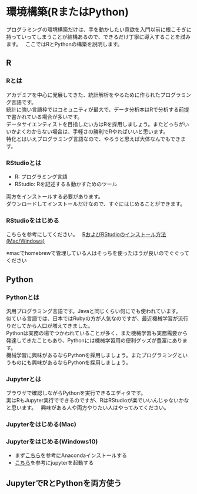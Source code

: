 # 環境構築(RまたはPython)
プログラミングの環境構築だけは、手を動かしたい意欲を入門以前に根こそぎに持っていってしまうことが結構あるので、できるだけ丁寧に導入することを試みます。  
ここではRとPythonの構築を説明します。

## R
### Rとは
アカデミアを中心に発展してきた、統計解析をやるために作られたプログラミング言語です。  
統計に強い言語枠ではコミュニティが最大で、データ分析本はRで分析する前提で書かれている場合が多いです。  
データサイエンティストを目指したい方はRを採用しましょう。またどっちがいいかよくわからない場合は、手軽さの勝利でRやればいいと思います。  
特化とはいえプログラミング言語なので、やろうと思えば大体なんでもできます。

### RStudioとは
- R: プログラミング言語
- RStudio: Rを記述する＆動かすためのツール

両方をインストールする必要があります。  
ダウンロードしてインストールだけなので、すぐにはじめることができます。

### RStudioをはじめる
こちらを参考にしてください。  
[RおよびRStudioのインストール方法(Mac/Windows)](http://qiita.com/daifuku_mochi2/items/ad0b398e6affd0688c97)

※macでhomebrewで管理している人はそっちを使ったほうが良いのでぐぐってください

## Python
### Pythonとは
汎用プログラミング言語です。Javaと同じくらい何にでも使われています。  
似ている言語では、日本ではRubyの方が人気なのですが、最近機械学習が流行りだしてから人口が増えてきました。  
Pythonは実務の場でつかわれていることが多く、また機械学習も実務需要から発達してきたこともあり、Pythonには機械学習用の便利グッズが豊富にあります。  
機械学習に興味があるならPythonを採用しましょう。またプログラミングというものにも興味があるならPythonを採用しましょう。

### Jupyterとは
ブラウザで確認しながらPythonを実行できるエディタです。  
実はRもJupyter実行でできるのですが、RはRStudioが楽でいいんじゃないかなと思います。  
興味がある人や両方やりたい人はやってみてください。

### Jupyterをはじめる(Mac)
### Jupyterをはじめる(Windows10)

- まず[こちら](http://pythondatascience.plavox.info/python%E3%81%AE%E3%82%A4%E3%83%B3%E3%82%B9%E3%83%88%E3%83%BC%E3%83%AB/python%E3%81%AE%E3%82%A4%E3%83%B3%E3%82%B9%E3%83%88%E3%83%BC%E3%83%AB-windows)を参考にAnacondaインストールする
- [こちら](http://pythondatascience.plavox.info/python%E3%81%AE%E9%96%8B%E7%99%BA%E7%92%B0%E5%A2%83/jupyter-notebook%E3%82%92%E4%BD%BF%E3%81%A3%E3%81%A6%E3%81%BF%E3%82%88%E3%81%86)を参考にjupyterを起動する

## JupyterでRとPythonを両方使う
